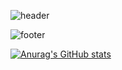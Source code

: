 ![header](https://capsule-render.vercel.app/api?type=Waving&color=00bfff&fontColor=ffffff&height=200&section=header&text=kymial&fontSize=30)

![footer](https://capsule-render.vercel.app/api?type=Rect&color=87cefa&height=100&section=footer)

[![Anurag's GitHub stats](https://github-readme-stats.vercel.app/api?username=kymial&show_icons=true&theme=buefy)](https://github.com/anuraghazra/github-readme-stats)
